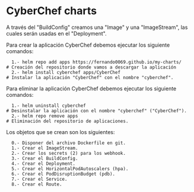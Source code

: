 # CyberChef charts

A través del "BuildConfig" creamos una "Image" y una "ImageStream", las cuales serán usadas en el "Deployment".

Para crear la aplicación CyberChef debemos ejecutar los siguiente comandos:
```
  1.- helm repo add apps https://fernando0069.github.io/my-charts/         # Creación del repositorio donde vamos a descargar la aplicación
  2.- helm install cyberchef apps/CyberChef                                # Instalar la aplicación "CyberChef" con el nombre "cyberchef".
```

Para eliminar la aplicación CyberChef debemos ejecutar los siguiente comandos:
```
  1.- helm uninstall cyberchef                                         # Desinstalar la aplicación con el nombre "cyberchef" ("CyberChef").
  2.- helm repo remove apps                                            # Eliminación del repositorio de aplicaciones.
```

Los objetos que se crean son los siguientes:
```
  0.- Disponer del archivo Dockerfile en git.
  1.- Crear el ImageStream.
  2.- Crear los secrets (2) para los webhook.
  3.- Crear el BuildConfig.
  4.- Crear el Deployment.
  5.- Crear el HorizontalPodAutoscalers (hpa).
  6.- Crear el PodDisruptionBudget (pdb).
  7.- Crear el Service.
  8.- Crear el Route.
```

